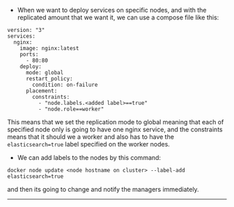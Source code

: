 * When we want to deploy services on specific nodes, and with the replicated amount that we want it, we can use a compose file like this:  
```
version: "3"
services:
  nginx:
    image: nginx:latest
    ports:
      - 80:80
    deploy:
      mode: global
      restart_policy:
        condition: on-failure
      placement:
        constraints:
          - "node.labels.<added label>==true"
          - "node.role==worker"
```
This means that we set the replication mode to global meaning that each of specified node only is going to have one nginx service, and the constraints means that it should we a worker and also has to have the `elasticsearch=true` label specified on the worker nodes.  
* We can add labels to the nodes by this command:  
```
docker node update <node hostname on cluster> --label-add elasticsearch=true
```
and then its going to change and notify the managers immediately.  

---
